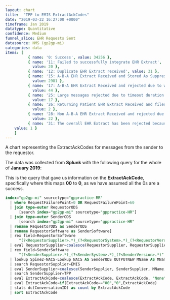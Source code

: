 ```yaml
---
layout: chart
title:  "TPP to EMIS ExtractAckCodes"
date: "2019-03-22 16:27:00 +0000"
timeframe: Jan 2019
datatype: Quantitative
confidence: Medium
funnel_slice: EHR Requests Sent
datasource: NMS (gp2gp-mi)
categories: data
items: [ 
          { name: '0: Success', value: 34256 },
          { name: '11: Failed to successfully integrate EHR Extract',
            value: 20 },
          { name: '12: Duplicate EHR Extract received', value: 31 },
          { name: '15: A-B-A EHR Extract Received and Stored As Suppressed Record',
            value: 2981 },
          { name: '17: A-B-A EHR Extract Received and rejected due to wrong record or wrong patient',
            value: 44 },
          { name: '25: Large messages rejected due to timeout duration reached of overall transfer',
            value: 17 },
          { name: '26: Returning Patient EHR Extract Received and filed as an attachment',
            value: 2 },
          { name: '28: Non A-B-A EHR Extract Received and rejected due to wrong record or wrong patient',
            value: 22 },
          { name: '31: The overall EHR Extract has been rejected because one or more attachments via Large Messages were not received',
    value: 1 } 
    ]
---
```

A chart representing the ExtractAckCodes for messages from the sender to the requestor.

The data was collected from **Splunk** with the following query for the whole of **January 2019**:

This is the query that gave us information on the **ExtractAckCode**, specifically where this maps **00** to **0**, as we have assumed all the 0s are a success.
```sql
index="gp2gp-mi" sourcetype="gppractice-RR"     
  | where RequestFailurePoint=0 OR RequestFailurePoint=60      
  | join type=outer RequestorODS
      [search index="gp2gp-mi" sourcetype="gppractice-HR"]      
  | join type=outer SenderODS          
      [search index="gp2gp-mi" sourcetype="gppractice-HR"            
  | rename RequestorODS as SenderODS            
  | rename RequestorSoftware as SenderSoftware]     
  | rex field=RequestorSoftware        
      "(?<RequestorSupplier>.*)_(?<RequestorSystem>.*)_(?<RequestorVersion>.*)"     
  | eval RequestorSupplier=coalesce(RequestorSupplier, RequestorSupplier, "Unknown")     
  | rex field=SenderSoftware        
      "(?<SenderSupplier>.*)_(?<SenderSystem>.*)_(?<SenderVersion>.*)"     
  | lookup Spine2-NACS-Lookup NACS AS SenderODS OUTPUTNEW MName AS MName     
  | search RequestorSupplier=EMIS 
  | eval SenderSupplier=coalesce(SenderSupplier, SenderSupplier, MName, MName, "Unknown")     
  | search SenderSupplier=TPP 
  | eval ExtractAckCode=coalesce(ExtractAckCode, ExtractAckCode, "None")
  | eval ExtractAckCode=if(ExtractAckCode=="00","0",ExtractAckCode)
  | stats dc(ConversationID) as count by ExtractAckCode 
  | sort ExtractAckCode
```
